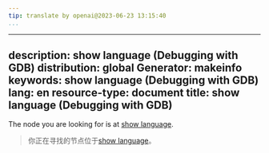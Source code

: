 ```yaml
---
tip: translate by openai@2023-06-23 13:15:40
...
```

---
description: show language (Debugging with GDB)
distribution: global
Generator: makeinfo
keywords: show language (Debugging with GDB)
lang: en
resource-type: document
title: show language (Debugging with GDB)
---

The node you are looking for is at [show language](Show.html#show-language).

> 你正在寻找的节点位于[show language](Show.html#show-language)。
